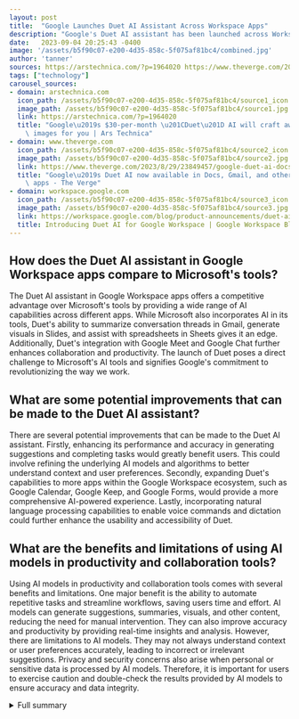 ```yaml
---
layout: post
title:  "Google Launches Duet AI Assistant Across Workspace Apps"
description: "Google's Duet AI assistant has been launched across Workspace apps, offering a range of AI capabilities to enhance productivity and collaboration. With applications in popular apps like Gmail, Docs, Slides, and Sheets, Duet aims to transform the way we work by streamlining workflows and providing valuable assistance."
date:   2023-09-04 20:25:43 -0400
image: '/assets/b5f90c07-e200-4d35-858c-5f075af81bc4/combined.jpg'
author: 'tanner'
sources: https://arstechnica.com/?p=1964020 https://www.theverge.com/2023/8/29/23849457/google-duet-ai-docs-slides-gmail https://workspace.google.com/blog/product-announcements/duet-ai https://9to5google.com/2023/06/02/google-slides-image-generation/ https://www.financealliance.io/google-bard-with-google-sheets-excel/ https://apps.google.com/meet/ https://www.sypnotix.com/reviews/lenovo-chromebook-duet-review
tags: ["technology"]
carousel_sources:
- domain: arstechnica.com
  icon_path: /assets/b5f90c07-e200-4d35-858c-5f075af81bc4/source1_icon.jpg
  image_path: /assets/b5f90c07-e200-4d35-858c-5f075af81bc4/source1.jpg
  link: https://arstechnica.com/?p=1964020
  title: "Google\u2019s $30-per-month \u201CDuet\u201D AI will craft awkward emails,\
    \ images for you | Ars Technica"
- domain: www.theverge.com
  icon_path: /assets/b5f90c07-e200-4d35-858c-5f075af81bc4/source2_icon.jpg
  image_path: /assets/b5f90c07-e200-4d35-858c-5f075af81bc4/source2.jpg
  link: https://www.theverge.com/2023/8/29/23849457/google-duet-ai-docs-slides-gmail
  title: "Google\u2019s Duet AI now available in Docs, Gmail, and other Workspace\
    \ apps - The Verge"
- domain: workspace.google.com
  icon_path: /assets/b5f90c07-e200-4d35-858c-5f075af81bc4/source3_icon.jpg
  image_path: /assets/b5f90c07-e200-4d35-858c-5f075af81bc4/source3.jpg
  link: https://workspace.google.com/blog/product-announcements/duet-ai
  title: Introducing Duet AI for Google Workspace | Google Workspace Blog
---
```


## How does the Duet AI assistant in Google Workspace apps compare to Microsoft's tools?
The Duet AI assistant in Google Workspace apps offers a competitive advantage over Microsoft's tools by providing a wide range of AI capabilities across different apps. While Microsoft also incorporates AI in its tools, Duet's ability to summarize conversation threads in Gmail, generate visuals in Slides, and assist with spreadsheets in Sheets gives it an edge. Additionally, Duet's integration with Google Meet and Google Chat further enhances collaboration and productivity. The launch of Duet poses a direct challenge to Microsoft's AI tools and signifies Google's commitment to revolutionizing the way we work.

## What are some potential improvements that can be made to the Duet AI assistant?
There are several potential improvements that can be made to the Duet AI assistant. Firstly, enhancing its performance and accuracy in generating suggestions and completing tasks would greatly benefit users. This could involve refining the underlying AI models and algorithms to better understand context and user preferences. Secondly, expanding Duet's capabilities to more apps within the Google Workspace ecosystem, such as Google Calendar, Google Keep, and Google Forms, would provide a more comprehensive AI-powered experience. Lastly, incorporating natural language processing capabilities to enable voice commands and dictation could further enhance the usability and accessibility of Duet.

## What are the benefits and limitations of using AI models in productivity and collaboration tools?
Using AI models in productivity and collaboration tools comes with several benefits and limitations. One major benefit is the ability to automate repetitive tasks and streamline workflows, saving users time and effort. AI models can generate suggestions, summaries, visuals, and other content, reducing the need for manual intervention. They can also improve accuracy and productivity by providing real-time insights and analysis. However, there are limitations to AI models. They may not always understand context or user preferences accurately, leading to incorrect or irrelevant suggestions. Privacy and security concerns also arise when personal or sensitive data is processed by AI models. Therefore, it is important for users to exercise caution and double-check the results provided by AI models to ensure accuracy and data integrity.


<details>
        <summary>Full summary</summary>
<p>Google has announced the launch of its Duet AI assistant across its Workspace apps, including Docs, Gmail, Drive, Slides, and more. Duet offers a variety of AI capabilities in different apps, such as summarizing conversation threads in Gmail, helping with content creation in Docs, generating visuals in Slides, and assisting with spreadsheets in Sheets. The Duet AI assistant has applications in Google Meet and Google Chat as well.</p>
<p>Initial user reviews have shown varied performance, with some highlighting the potential for improvements in the future. This news comes after Google announced the rollout of Duet AI assistant across all Workspace apps. The Duet tech has been in testing with over a million users, showcasing its potential as a valuable tool for businesses.</p>
<p>In Gmail, Duet can summarize conversation threads and generate emails. Users can benefit from Duet's assistance in creating content in Google Docs. In Slides, Duet can generate custom visuals to enhance presentation design. For spreadsheet tasks, Duet can assist with formatting and creating spreadsheets in Google Sheets.</p>
<p>Furthermore, Duet can turn Google Docs outlines into decks in Slides, generate charts from data in spreadsheets, and write email responses. It can even find items in Drive, summarize documents, and perform various other functions to streamline workflow.</p>
<p>Google will charge $30 per user for access to Duet for large organizations, while pricing for smaller teams is yet to be finalized. Duet poses a direct challenge to Microsoft's tools, as both Google and Microsoft believe AI can revolutionize the way we work. However, it is important to note that AI models are not perfect, and users should double-check results.</p>
<p>To access Duet, users can find it through a separate menu or within the respective apps. The integration of Duet AI into Workspace apps signifies Google's commitment to embedding generative AI across its suite of collaboration tools.</p>
<p>In addition to Duet, Google is also expanding Workspace Labs with new features. Image generation is being rolled out in Google Slides, allowing users to create custom backgrounds for presentations. A 'Help me visualize' side panel will be available, offering users the ability to choose from different styles for image generation. Google will generate 6-8 designs with the option to view more.</p>
<p>Contextual suggestions for replies are also being added in Gmail, taking into account the previous thread. These suggestions will provide specific details that can be added to the generated replies. Google Workspace Labs allows users to sign up and be part of the testing phase for new features.</p>
<p>Overall, the launch of Duet AI assistant and the expansion of Workspace Labs with new features demonstrate Google's ongoing commitment to enhancing productivity and collaboration. By leveraging the power of AI, Google aims to transform the way we work and streamline the workflows of businesses and individuals alike.</p>
</details>